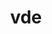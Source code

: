 ---
title: "vde"
layout: cache
categories: [package, develop]
meta: {"compilers": ["apple-clang@=15.0.0"], "num_specs": 1, "num_specs_by_stack": {"developer-tools-darwin": 1, "root": 1}, "oss": ["ventura"], "platforms": ["darwin"], "stacks": ["developer-tools-darwin", "root"], "targets": ["aarch64"], "versions": ["2.3.3"]}
spec_details: [{"compiler": "apple-clang@=15.0.0", "hash": "2phwpi2v7xxifrzkhgwezuvfixdl4hw6", "os": "ventura", "platform": "darwin", "size": "-", "stacks": ["developer-tools-darwin", "root"], "tarball": "https://binaries.spack.io/develop/build_cache/darwin-ventura-aarch64/apple-clang-15.0.0/vde-2.3.3/darwin-ventura-aarch64-apple-clang-15.0.0-vde-2.3.3-2phwpi2v7xxifrzkhgwezuvfixdl4hw6.spack", "target": "aarch64", "variants": ["build_system=autotools"], "versions": ["2.3.3"]}]
---